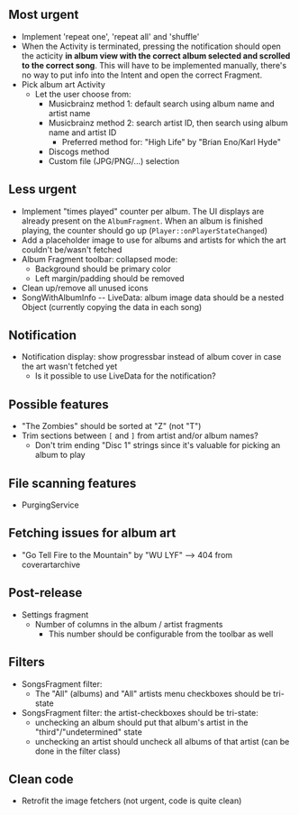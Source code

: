Most urgent
--
* Implement 'repeat one', 'repeat all' and 'shuffle'
* When the Activity is terminated, pressing the notification should open the acticity
  **in album view with the correct album selected and scrolled to the correct song**.
  This will have to be implemented manually, there's no way to put info into the Intent
  and open the correct Fragment.
* Pick album art Activity
  * Let the user choose from:
    * Musicbrainz method 1: default search using album name and artist name
    * Musicbrainz method 2: search artist ID, then search using album name and artist ID
      * Preferred method for: "High Life" by "Brian Eno/Karl Hyde"
    * Discogs method
    * Custom file (JPG/PNG/...) selection

Less urgent
--
* Implement "times played" counter per album. The UI displays are
  already present on the `AlbumFragment`. When an album is finished
  playing, the counter should go up (`Player::onPlayerStateChanged`)
* Add a placeholder image to use for albums and artists for which the art
  couldn't be/wasn't fetched
* Album Fragment toolbar: collapsed mode:
  * Background should be primary color
  * Left margin/padding should be removed
* Clean up/remove all unused icons
* SongWithAlbumInfo -- LiveData: album image data should be a nested Object (currently copying the
  data in each song)

Notification
--
* Notification display: show progressbar instead of album cover in case
  the art wasn't fetched yet
  * Is it possible to use LiveData for the notification?

Possible features
--
* "The Zombies" should be sorted at "Z" (not "T")
* Trim sections between `[` and `]` from artist and/or album names?
  * Don't trim ending "Disc 1" strings since it's valuable for picking an album to play

File scanning features
--
* PurgingService

Fetching issues for album art
--
* "Go Tell Fire to the Mountain" by "WU LYF" --> 404 from coverartarchive

Post-release
--
* Settings fragment
  * Number of columns in the album / artist fragments
    * This number should be configurable from the toolbar as well

Filters
--
* SongsFragment filter:
  * The "All" (albums) and "All" artists menu checkboxes should be tri-state
* SongsFragment filter: the artist-checkboxes should be tri-state:
  * unchecking an album should put that album's artist in the "third"/"undetermined" state
  * unchecking an artist should uncheck all albums of that artist (can be done in the filter class)

Clean code
--
* Retrofit the image fetchers (not urgent, code is quite clean)
